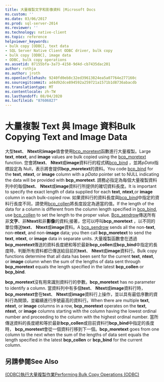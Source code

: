 ```yaml
---
title: 大量複製文字和影像資料 |Microsoft Docs
ms.custom: ''
ms.date: 03/06/2017
ms.prod: sql-server-2014
ms.reviewer: ''
ms.technology: native-client
ms.topic: reference
helpviewer_keywords:
- bulk copy [ODBC], text data
- SQL Server Native Client ODBC driver, bulk copy
- bulk copy [ODBC], image data
- ODBC, bulk copy operations
ms.assetid: 87155bfa-3a73-4158-9d4d-cb7435dac201
author: rothja
ms.author: jroth
ms.openlocfilehash: 9240fd0eb8c32ed39613824ea5a07764e277160c
ms.sourcegitcommit: ad4d92dce894592a259721a1571b1d8736abacdb
ms.translationtype: MT
ms.contentlocale: zh-TW
ms.lasthandoff: 08/04/2020
ms.locfileid: "87606827"
---
```

# <a name="bulk-copying-text-and-image-data"></a><span data-ttu-id="93d77-102">大量複製 Text 與 Image 資料</span><span class="sxs-lookup"><span data-stu-id="93d77-102">Bulk Copying Text and Image Data</span></span>
  <span data-ttu-id="93d77-103">大型**text**、 **Ntext**和**image**值會使用[bcp_moretext](../native-client-odbc-extensions-bulk-copy-functions/bcp-moretext.md)函數進行大量複製。</span><span class="sxs-lookup"><span data-stu-id="93d77-103">Large **text**, **ntext**, and **image** values are bulk copied using the [bcp_moretext](../native-client-odbc-extensions-bulk-copy-functions/bcp-moretext.md) function.</span></span> <span data-ttu-id="93d77-104">您會將**text**、 **Ntext**或**image**資料行的程式碼[bcp_bind](../native-client-odbc-extensions-bulk-copy-functions/bcp-bind.md) ，並將*pData*指標設定為 Null，表示將會提供**bcp_moretext**的資料。</span><span class="sxs-lookup"><span data-stu-id="93d77-104">You code [bcp_bind](../native-client-odbc-extensions-bulk-copy-functions/bcp-bind.md) for the **text**, **ntext**, or **image** column with a *pData* pointer set to NULL indicating the data will be provided with **bcp_moretext**.</span></span> <span data-ttu-id="93d77-105">請務必指定為每個大量複製資料列中的每個**text**、 **Ntext**或**image**資料行所提供的確切資料長度。</span><span class="sxs-lookup"><span data-stu-id="93d77-105">It is important to specify the exact length of data supplied for each **text**, **ntext**,or **image** column in each bulk-copied row.</span></span> <span data-ttu-id="93d77-106">如果資料行的資料長度與[bcp_bind](../native-client-odbc-extensions-bulk-copy-functions/bcp-bind.md)中指定的資料行長度不同，請使用[bcp_collen](../native-client-odbc-extensions-bulk-copy-functions/bcp-collen.md)將長度設定為適當的值。</span><span class="sxs-lookup"><span data-stu-id="93d77-106">If the length of the data for a column is different from the column length specified in [bcp_bind](../native-client-odbc-extensions-bulk-copy-functions/bcp-bind.md), use [bcp_collen](../native-client-odbc-extensions-bulk-copy-functions/bcp-collen.md) to set the length to the proper value.</span></span> <span data-ttu-id="93d77-107">[Bcp_sendrow](../native-client-odbc-extensions-bulk-copy-functions/bcp-sendrow.md)傳送所有非**文字**、非**Ntext**和非**影像**的資料;接著，您可以呼叫**bcp_moretext** ，以不同的單位傳送**text**、 **Ntext**或**image**資料。</span><span class="sxs-lookup"><span data-stu-id="93d77-107">A [bcp_sendrow](../native-client-odbc-extensions-bulk-copy-functions/bcp-sendrow.md) sends all the non-**text**, non-**ntext**, and non-**image** data; you then call **bcp_moretext** to send the **text**, **ntext**, or **image** data in separate units.</span></span> <span data-ttu-id="93d77-108">大量複製函數會在透過**bcp_moretext**傳送的資料長度總和等於最新**bcp_collen**或**bcp_bind**中指定的長度時，判斷所有資料都已傳送給目前的**text**、 **Ntext**或**image**資料行。</span><span class="sxs-lookup"><span data-stu-id="93d77-108">Bulk copy functions determine that all data has been sent for the current **text**, **ntext**, or **image** column when the sum of the lengths of data sent through **bcp_moretext** equals the length specified in the latest **bcp_collen** or **bcp_bind**.</span></span>  
  
 <span data-ttu-id="93d77-109">**bcp_moretext**沒有用來識別資料行的參數。</span><span class="sxs-lookup"><span data-stu-id="93d77-109">**bcp_moretext** has no parameter to identify a column.</span></span> <span data-ttu-id="93d77-110">當資料列中有多個**text**、 **Ntext**或**image**資料行時， **bcp_moretext**會在**text**、 **Ntext**或**image**資料行上操作，並以具有最低序數的資料行為開頭，並繼續進行序號最高的資料行。</span><span class="sxs-lookup"><span data-stu-id="93d77-110">When there are multiple **text**, **ntext**, or **image** columns in a row, **bcp_moretext** operates on the **text**, **ntext**, or **image** columns starting with the column having the lowest ordinal number and proceeding to the column with the highest ordinal number.</span></span> <span data-ttu-id="93d77-111">當所傳送資料的長度總和等於最新**bcp_collen**或目前資料行**bcp_bind**中指定的長度時， **bcp_moretext**會從一個資料行移到下一個。</span><span class="sxs-lookup"><span data-stu-id="93d77-111">**bcp_moretext** goes from one column to the next when the sum of the lengths of data sent equals the length specified in the latest **bcp_collen** or **bcp_bind** for the current column.</span></span>  
  
## <a name="see-also"></a><span data-ttu-id="93d77-112">另請參閱</span><span class="sxs-lookup"><span data-stu-id="93d77-112">See Also</span></span>  
 [<span data-ttu-id="93d77-113">&#40;ODBC&#41;執行大量複製作業</span><span class="sxs-lookup"><span data-stu-id="93d77-113">Performing Bulk Copy Operations &#40;ODBC&#41;</span></span>](performing-bulk-copy-operations-odbc.md)  
  
  
